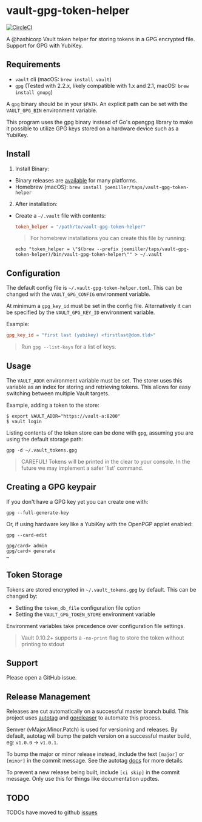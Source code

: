 vault-gpg-token-helper
======================

[![CircleCI](https://circleci.com/gh/joemiller/vault-gpg-token-helper.svg?style=svg)](https://circleci.com/gh/joemiller/vault-gpg-token-helper)

A @hashicorp Vault token helper for storing tokens in a GPG encrypted file. Support
for GPG with YubiKey.

Requirements
------------

* `vault` cli (macOS: `brew install vault`)
* `gpg` (Tested with 2.2.x, likely compatible with 1.x and 2.1, macOS: `brew install gnupg`)

A `gpg` binary should be in your `$PATH`. An explicit path can be set with the
`VAULT_GPG_BIN` environment variable.

This program uses the gpg binary instead of Go's opengpg library to make it possible
to utilize GPG keys stored on a hardware device such as a YubiKey.

Install
-------

1. Install Binary:

  * Binary releases are [available](https://github.com/joemiller/vault-gpg-token-helper/releases) for many platforms.
  * Homebrew (macOS): `brew install joemiller/taps/vault-gpg-token-helper`

2. After installation:

  * Create a `~/.vault` file with contents:

    ```toml
    token_helper = "/path/to/vault-gpg-token-helper"
    ```

    > For homebrew installations you can create this file by running:

    ```console
    echo "token_helper = \"$(brew --prefix joemiller/taps/vault-gpg-token-helper)/bin/vault-gpg-token-helper\"" > ~/.vault
    ```

Configuration
-------------

The default config file is `~/.vault-gpg-token-helper.toml`. This can be changed with the
`VAULT_GPG_CONFIG` environment variable.

At minimum a `gpg_key_id` must be set in the config file. Alternatively it can be
specified by the `VAULT_GPG_KEY_ID` environment variable.

Example:

```toml
gpg_key_id = "first last (yubikey) <firstlast@dom.tld>"
```

> Run `gpg --list-keys` for a list of keys.

Usage
-----

The `VAULT_ADDR` environment variable must be set. The storer uses this variable
as an index for storing and retrieving tokens. This allows for easy switching
between multiple Vault targets.

Example, adding a token to the store:

```console
$ export VAULT_ADDR="https://vault-a:8200"
$ vault login
```

Listing contents of the token store can be done with `gpg`, assuming you are using
the default storage path:

```console
gpg -d ~/.vault_tokens.gpg
```

> CAREFUL! Tokens will be printed in the clear to your console. In the future we may
> implement a safer 'list' command.

Creating a GPG keypair
----------------------

If you don't have a GPG key yet you can create one with:

```console
gpg --full-generate-key
```

Or, if using hardware key like a YubiKey with the OpenPGP applet enabled:

```console
gpg --card-edit

gpg/card> admin
gpg/card> generate
…
```


Token Storage
-------------

Tokens are stored encrypted in `~/.vault_tokens.gpg` by default. This can be
changed by:

* Setting the `token_db_file` configuration file option
* Setting the `VAULT_GPG_TOKEN_STORE` environment variable

Environment variables take precedence over configuration file settings.


> Vault 0.10.2+ supports a `-no-print` flag to store the token without printing to stdout

Support
-------

Please open a GitHub issue.

Release Management
------------------

Releases are cut automatically on a successful master branch build. This project uses
[autotag](https://github.com/pantheon-systems/autotag) and [goreleaser](https://goreleaser.com/) to automate this process.

Semver (vMajor.Minor.Patch) is used for versioning and releases. By default, autotag will bump the patch version
on a successful master build, eg: `v1.0.0` -> `v1.0.1`.

To bump the major or minor release instead, include the text `[major]` or `[minor]` in the commit message.
See the autotag [docs](https://github.com/pantheon-systems/autotag#incrementing-major-and-minor-versions) for more details.

To prevent a new release being built, include `[ci skip]` in the commit message. Only use this for things like documentation updtes.

TODO
----

TODOs have moved to github [issues](https://github.com/joemiller/vault-gpg-token-helper/issues)